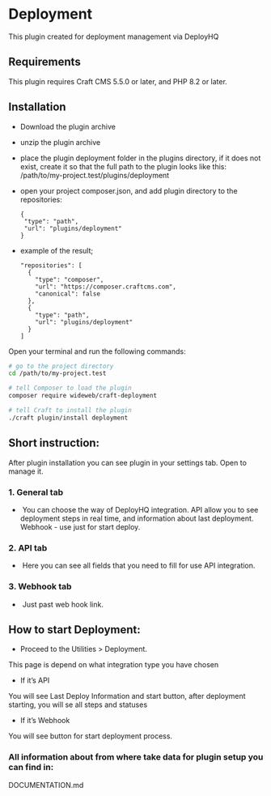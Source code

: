 # Deployment

This plugin created for deployment management via DeployHQ

## Requirements

This plugin requires Craft CMS 5.5.0 or later, and PHP 8.2 or later.

## Installation

- Download the plugin archive
- unzip the plugin archive
- place the plugin deployment folder in the plugins directory, if it does not exist,
create it so that the full path to the plugin looks like this: /path/to/my-project.test/plugins/deployment
- open your project composer.json, and add plugin directory to the repositories:

      {
       "type": "path",
       "url": "plugins/deployment"
      }
- example of the result;

      "repositories": [
        {
          "type": "composer",
          "url": "https://composer.craftcms.com",
          "canonical": false
        },
        {
          "type": "path",
          "url": "plugins/deployment"
        }
      ]

Open your terminal and run the following commands:

```bash
# go to the project directory
cd /path/to/my-project.test

# tell Composer to load the plugin
composer require wideweb/craft-deployment

# tell Craft to install the plugin
./craft plugin/install deployment
```

## Short instruction:

After plugin installation you can see plugin in your settings tab. Open to manage it.
### 1. General tab
   -  You can choose the way of DeployHQ integration. API allow you to see deployment steps in real time, and information about last deployment. Webhook - use just for start deploy. 

### 2. API tab
   -  Here you can see all fields that you need to fill for use API integration.
### 3. Webhook tab
   -  Just past web hook link.
   
##   How to start Deployment:
   - Proceed to the Utilities > Deployment.
   
This page is depend on what integration type you have chosen

   - If it’s API

   You will see Last Deploy Information and start button, after deployment starting, you will se all steps and statuses

   - If it’s Webhook

   You will see button for start deployment process.

### All information about from where take data for plugin setup you can find in:
DOCUMENTATION.md